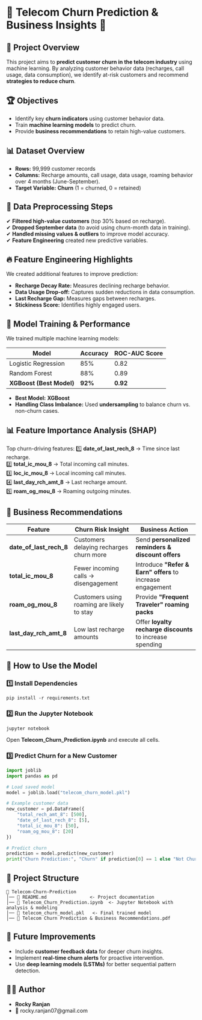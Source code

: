 # 📡 Telecom Churn Prediction & Business Insights 🚀

## 📌 Project Overview

This project aims to **predict customer churn in the telecom industry** using machine learning. By analyzing customer behavior data (recharges, call usage, data consumption), we identify at-risk customers and recommend **strategies to reduce churn**.

## 🏆 Objectives

- Identify key **churn indicators** using customer behavior data.
- Train **machine learning models** to predict churn.
- Provide **business recommendations** to retain high-value customers.

## 📊 Dataset Overview

- **Rows:** 99,999 customer records
- **Columns:** Recharge amounts, call usage, data usage, roaming behavior over 4 months (June-September).
- **Target Variable:** **Churn** (1 = churned, 0 = retained)

## 🔎 Data Preprocessing Steps

✔ **Filtered high-value customers** (top 30% based on recharge).\
✔ **Dropped September data** (to avoid using churn-month data in training).\
✔ **Handled missing values & outliers** to improve model accuracy.\
✔ **Feature Engineering** created new predictive variables.

## 🔥 Feature Engineering Highlights

We created additional features to improve prediction:

- **Recharge Decay Rate:** Measures declining recharge behavior.
- **Data Usage Drop-off:** Captures sudden reductions in data consumption.
- **Last Recharge Gap:** Measures gaps between recharges.
- **Stickiness Score:** Identifies highly engaged users.

## 🤖 Model Training & Performance

We trained multiple machine learning models:

| Model                    | Accuracy | ROC-AUC Score |
| ------------------------ | -------- | ------------- |
| Logistic Regression      | 85%      | 0.82          |
| Random Forest            | 88%      | 0.89          |
| **XGBoost (Best Model)** | **92%**  | **0.92**      |

- **Best Model:** **XGBoost**
- **Handling Class Imbalance:** Used **undersampling** to balance churn vs. non-churn cases.

## 📊 Feature Importance Analysis (SHAP)

Top churn-driving features:
1️⃣ **date\_of\_last\_rech\_8** → Time since last recharge.\
2️⃣ **total\_ic\_mou\_8** → Total incoming call minutes.\
3️⃣ **loc\_ic\_mou\_8** → Local incoming call minutes.\
4️⃣ **last\_day\_rch\_amt\_8** → Last recharge amount.\
5️⃣ **roam\_og\_mou\_8** → Roaming outgoing minutes.

## 📌 Business Recommendations

| Feature                     | Churn Risk Insight                         | Business Action                                            |
| --------------------------- | ------------------------------------------ | ---------------------------------------------------------- |
| **date\_of\_last\_rech\_8** | Customers delaying recharges churn more    | Send **personalized reminders & discount offers**          |
| **total\_ic\_mou\_8**       | Fewer incoming calls → disengagement       | Introduce **"Refer & Earn" offers** to increase engagement |
| **roam\_og\_mou\_8**        | Customers using roaming are likely to stay | Provide **"Frequent Traveler" roaming packs**              |
| **last\_day\_rch\_amt\_8**  | Low last recharge amounts                  | Offer **loyalty recharge discounts** to increase spending  |

## 🚀 How to Use the Model

### 1️⃣ Install Dependencies

```
pip install -r requirements.txt
```

### 2️⃣ Run the Jupyter Notebook

```
jupyter notebook
```

Open **Telecom\_Churn\_Prediction.ipynb** and execute all cells.

### 3️⃣ Predict Churn for a New Customer

```python
import joblib
import pandas as pd

# Load saved model
model = joblib.load("telecom_churn_model.pkl")

# Example customer data
new_customer = pd.DataFrame({
    "total_rech_amt_8": [500],
    "date_of_last_rech_8": [5],
    "total_ic_mou_8": [50],
    "roam_og_mou_8": [20]
})

# Predict churn
prediction = model.predict(new_customer)
print("Churn Prediction:", "Churn" if prediction[0] == 1 else "Not Churn")
```

## 📁 Project Structure

```
📂 Telecom-Churn-Prediction
│── 📄 README.md                <- Project documentation
│── 📄 Telecom_Churn_Prediction.ipynb  <- Jupyter Notebook with analysis & modeling
│── 📄 telecom_churn_model.pkl   <- Final trained model
│── 📄 Telecom Churn Prediction & Business Recommendations.pdf
```

## 🎯 Future Improvements

- Include **customer feedback data** for deeper churn insights.
- Implement **real-time churn alerts** for proactive intervention.
- Use **deep learning models (LSTMs)** for better sequential pattern detection.

## 👨‍💻 Author

- **Rocky Ranjan**
- 📧 rocky.ranjan07\@gmail.com

